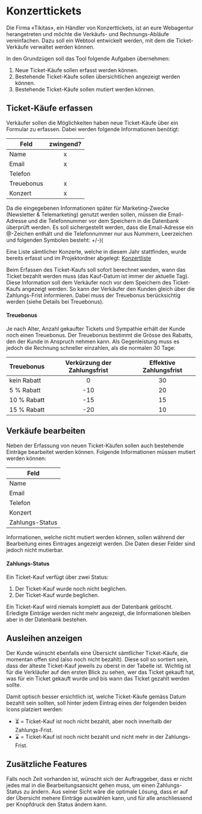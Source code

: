 # Konzerttickets
Die Firma «Tikitas», ein Händler von Konzerttickets, ist an eure Webagentur herangetreten und möchte die Verkäufs- und Rechnungs-Abläufe vereinfachen. Dazu soll ein Webtool entwickelt werden, mit dem die Ticket-Verkäufe verwaltet werden können. 

In den Grundzügen soll das Tool folgende Aufgaben übernehmen:

1. Neue Ticket-Käufe sollen erfasst werden können.
2. Bestehende Ticket-Käufe sollen übersichtlichen angezeigt werden können.
3. Bestehende Ticket-Käufe sollen mutiert werden können.

## Ticket-Käufe erfassen
Verkäufer sollen die Möglichkeiten haben neue Ticket-Käufe über ein Formular zu erfassen. Dabei werden folgende Informationen benötigt:

| Feld       | zwingend? |
|------------|:---------:|
| Name       |     x     |
| Email      |     x     |
| Telefon    |           |
| Treuebonus |     x     |
| Konzert    |     x     |

Da die eingegebenen Informationen später für Marketing-Zwecke (Newsletter & Telemarketing) genutzt werden sollen, müssen die Email-Adresse und die Telefonnummer vor dem Speichern in die Datenbank überprüft werden. Es soll sichergestellt werden, dass die Email-Adresse ein @-Zeichen enthält und die Telefonnummer nur aus Nummern, Leerzeichen und folgenden Symbolen besteht: +/-)(

Eine Liste sämtlicher Konzerte, welche in diesem Jahr stattfinden, wurde bereits erfasst und im Projektordner abgelegt: [Konzertliste](src)

Beim Erfassen des Ticket-Kaufs soll sofort berechnet werden, wann das Ticket bezahlt werden muss (das Kauf-Datum ist immer der aktuelle Tag).  Diese Information soll dem Verkäufer noch vor dem Speichern des Ticket-Kaufs angezeigt werden. So kann der Verkäufer den Kunden gleich über die Zahlungs-Frist informieren. Dabei muss der Treuebonus berücksichtig werden (siehe Details bei Treuebonus).

#### Treuebonus
Je nach Alter, Anzahl gekaufter Tickets und Sympathie erhält der Kunde noch einen Treuebonus. Der Treuebonus bestimmt die Grösse des Rabatts, den der Kunde in Anspruch nehmen kann. Als Gegenleistung muss es jedoch die Rechnung schneller einzahlen, als die normalen 30 Tage: 

| Treuebonus  | Verkürzung der Zahlungsfrist | Effektive Zahlungsfrist |
|-------------|:----------------------------:|:-----------------------:|
| kein Rabatt |               0              |            30           |
| 5 % Rabatt  |              -10             |            20           |
| 10 % Rabatt |              -15             |            15           |
| 15 % Rabatt |              -20             |            10           |

## Verkäufe bearbeiten
Neben der Erfassung von neuen Ticket-Käufen sollen auch bestehende Einträge bearbeitet werden können. Folgende Informationen müssen mutiert werden können:

| Feld                   |
|------------------------|
| Name                   |
| Email                  |
| Telefon                |
| Konzert                  |
| Zahlungs-Status         |

Informationen, welche nicht mutiert werden können, sollen während der Bearbeitung eines Eintrages angezeigt werden. Die Daten dieser Felder sind jedoch nicht mutierbar.

#### Zahlungs-Status
Ein Ticket-Kauf verfügt über zwei Status:

1. Der Ticket-Kauf wurde noch nicht beglichen.
2. Der Ticket-Kauf wurde beglichen.

Ein Ticket-Kauf wird niemals komplett aus der Datenbank gelöscht. Erledigte Einträge werden nicht mehr angezeigt, die Informationen bleiben aber in der Datenbank bestehen.

## Ausleihen anzeigen
Der Kunde wünscht ebenfalls eine Übersicht sämtlicher Ticket-Käufe, die momentan offen sind (also noch nicht bezahlt). Diese soll so sortiert sein, dass der älteste Ticket-Kauf jeweils zu oberst in der Tabelle ist. Wichtig ist für die Verkläufer auf den ersten Blick zu sehen, wer das Ticket gekauft hat, was für ein Ticket gekauft wurde und bis wann das Ticket gezahlt werden sollte.

Damit optisch besser ersichtlich ist, welche Ticket-Käufe gemäss Datum bezahlt sein sollten, soll hinter jedem Eintrag eines der folgenden beiden Icons platziert werden:

* ⏳ = Ticket-Kauf ist noch nicht bezahlt, aber noch innerhalb der Zahlungs-Frist.
* ⌛ = Ticket-Kauf ist noch nicht bezahlt und nicht mehr in der Zahlungs-Frist.

## Zusätzliche Features
Falls noch Zeit vorhanden ist, wünscht sich der Auftraggeber, dass er nicht jedes mal in die Bearbeitungsansicht gehen muss, um einen Zahlungs-Status zu ändern. Aus seiner Sicht wäre die optimale Lösung, dass er auf der Übersicht mehere Einträge auswählen kann, und für alle anschliessend per Knopfdruck den Status ändern kann.